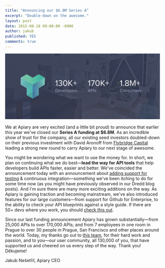 ```yaml
---
title: "Announcing our $6.8M Series A"
excerpt: "Double-down on the awesome."
layout: post
date: 2015-08-18 09:00:00 -0900
author: jakub
published: YES
comments: true
---
```


<img width="640" src="/images/2015-08-18-Proud-to-Announce-our-Series-A/visual.png" alt="130k+ Developers, 170k+ APIs, 1.8M+ Consumers" />

We at Apiary are very excited (and a little bit proud) to announce that earlier this year we've closed our **Series A funding at $6.8M**. As an incredible show of trust for the company, all our existing seed investors doubled-down on their previous investment with David Aronoff from [Flybridge Capital][Flybridge] leading a strong new round to carry Apiary to our next stage of awesome.

You might be wondering what we want to use the money for. In short, we plan on continuing what we do best&mdash;**lead the way for API tools** that help developers build APIs faster, easier and better. We've coincided the announcement today with an announcement about [adding support for testing][Dredd article] &amp; continuous integration&mdash;something we've been itching to do for some time now (as you might have previously observed in our Dredd blog posts). And I'm sure there are many more exciting additions on the way. As Apiary is gaining traction and becoming mainstream, we've also introduced features for our large customers&mdash;from support for Github for Enterprise, to the ability to check your API blueprints against a style guide. If there are 50+ devs where you work, you should [check this out][Enterprise].

Since our last funding announcement Apiary has grown substantially&mdash;from 25,000 APIs to over 170,000 APIs; and from 7 employees in one room in Prague to over 30 people in Prague, San Francisco and other places around the world. Today, my thanks go out to [this team][Team], for their hard work and passion, and to you&mdash;our user community, all 130,000 of you, that have supported us and cheered on us every step of the way. Thank you! Děkujeme!

Jakub Nešetřil, Apiary CEO

[Flybridge]: http://www.flybridge.com
[Dredd article]: https://blog.apiary.io/Test-Tab-Now-Available-in-Apiary/
[Enterprise]: https://enterprise.apiary.io/
[Team]: https://apiary.io/team
